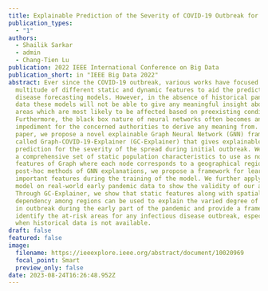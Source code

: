 ```yaml
---
title: Explainable Prediction of the Severity of COVID-19 Outbreak for US Counties
publication_types:
  - "1"
authors:
  - Shailik Sarkar
  - admin
  - Chang-Tien Lu
publication: 2022 IEEE International Conference on Big Data
publication_short: in "IEEE Big Data 2022"
abstract: Ever since the COVID-19 outbreak, various works have focused on using
  multitude of different static and dynamic features to aid the prediction of
  disease forecasting models. However, in the absence of historical pandemic
  data these models will not be able to give any meaningful insight about the
  areas which are most likely to be affected based on preexisting conditions.
  Furthermore, the black box nature of neural networks often becomes an
  impediment for the concerned authorities to derive any meaning from. In this
  paper, we propose a novel explainable Graph Neural Network (GNN) framework
  called Graph-COVID-19-Explainer (GC-Explainer) that gives explainable
  prediction for the severity of the spread during initial outbreak. We utilize
  a comprehensive set of static population characteristics to use as node
  features of Graph where each node corresponds to a geographical region. Unlike
  post-hoc methods of GNN explanations, we propose a framework for learning
  important features during the training of the model. We further apply our
  model on real-world early pandemic data to show the validity of our approach.
  Through GC-Explainer, we show that static features along with spatial
  dependency among regions can be used to explain the varied degree of severity
  in outbreak during the early part of the pandemic and provide a framework to
  identify the at-risk areas for any infectious disease outbreak, especially
  when historical data is not available.
draft: false
featured: false
image:
  filename: https://ieeexplore.ieee.org/abstract/document/10020969
  focal_point: Smart
  preview_only: false
date: 2023-08-24T16:26:48.952Z
---
```

